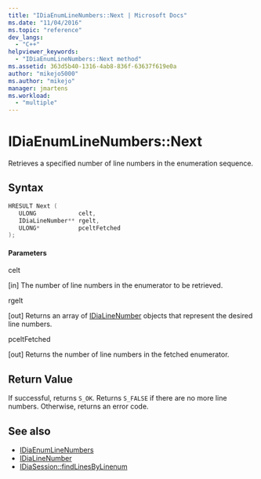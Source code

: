 ```yaml
---
title: "IDiaEnumLineNumbers::Next | Microsoft Docs"
ms.date: "11/04/2016"
ms.topic: "reference"
dev_langs:
  - "C++"
helpviewer_keywords:
  - "IDiaEnumLineNumbers::Next method"
ms.assetid: 363d5b40-1316-4ab8-836f-63637f619e0a
author: "mikejo5000"
ms.author: "mikejo"
manager: jmartens
ms.workload:
  - "multiple"
---
```

# IDiaEnumLineNumbers::Next
Retrieves a specified number of line numbers in the enumeration sequence.

## Syntax

```C++
HRESULT Next ( 
   ULONG            celt,
   IDiaLineNumber** rgelt,
   ULONG*           pceltFetched
);
```

#### Parameters
 celt

[in] The number of line numbers in the enumerator to be retrieved.

 rgelt

[out] Returns an array of [IDiaLineNumber](../../debugger/debug-interface-access/idialinenumber.md) objects that represent the desired line numbers.

 pceltFetched

[out] Returns the number of line numbers in the fetched enumerator.

## Return Value
 If successful, returns `S_OK`. Returns `S_FALSE` if there are no more line numbers. Otherwise, returns an error code.

## See also
- [IDiaEnumLineNumbers](../../debugger/debug-interface-access/idiaenumlinenumbers.md)
- [IDiaLineNumber](../../debugger/debug-interface-access/idialinenumber.md)
- [IDiaSession::findLinesByLinenum](../../debugger/debug-interface-access/idiasession-findlinesbylinenum.md)